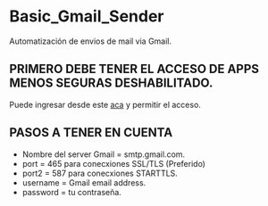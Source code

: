 # Basic_Gmail_Sender
Automatización de envios de mail via Gmail.

PRIMERO DEBE TENER EL ACCESO DE APPS MENOS SEGURAS DESHABILITADO.
-------------------------
Puede ingresar desde este [aca](https://myaccount.google.com/u/2/lesssecureapps) y permitir el acceso.

PASOS A TENER EN CUENTA
-----------------------------
- Nombre del server Gmail = smtp.gmail.com.
- port = 465 para conecxiones SSL/TLS  (Preferido)
- port2 = 587 para conecxiones STARTTLS.
- username =  Gmail email address.
- password = tu contraseña.
